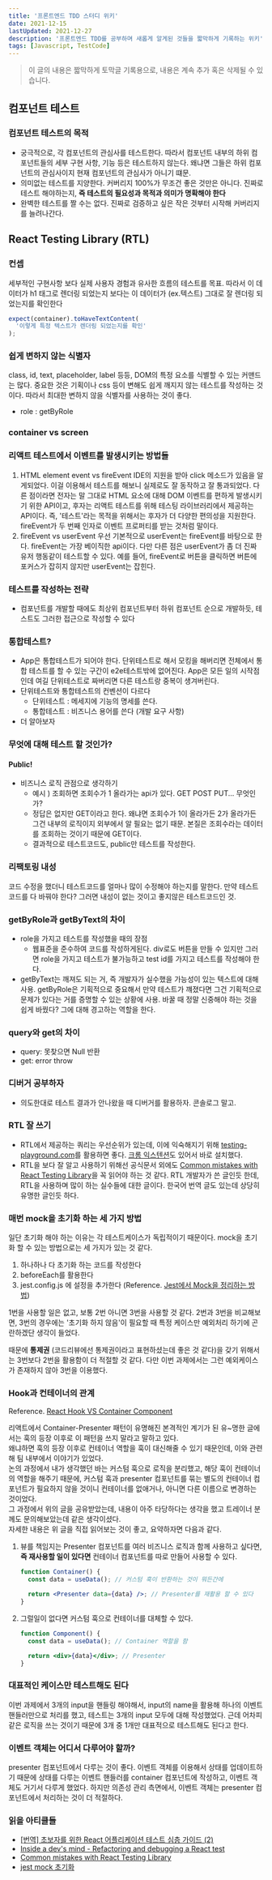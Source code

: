 ```yaml
---
title: '프론트엔드 TDD 스터디 위키'
date: 2021-12-15
lastUpdated: 2021-12-27
description: '프론트엔드 TDD를 공부하며 새롭게 알게된 것들을 짧막하게 기록하는 위키'
tags: [Javascript, TestCode]
---
```


> 이 글의 내용은 짧막하게 토막글 기록용으로, 내용은 계속 추가 혹은 삭제될 수 있습니다.

## 컴포넌트 테스트

### 컴포넌트 테스트의 목적

- 궁극적으로, 각 컴포넌트의 관심사를 테스트한다. 따라서 컴포넌트 내부의 하위 컴포넌트들의 세부 구현 사항, 기능 등은 테스트하지 않는다. 왜냐면 그들은 하위 컴포넌트의 관심사이지 현재 컴포넌트의 관심사가 아니기 떄문.
- 의미없는 테스트를 지양한다. 커버리지 100%가 무조건 좋은 것만은 아니다. 진짜로 테스트 해야하는지, **즉 테스트의 필요성과 목적과 의미가 명확해야 한다**
- 완벽한 테스트를 짤 수는 없다. 진짜로 검증하고 싶은 작은 것부터 시작해 커버리지를 늘려나간다.

## React Testing Library (RTL)

### 컨셉

세부적인 구현사항 보다 실제 사용자 경험과 유사한 흐름의 테스트를 목표. 따라서 이 데이터가 h1 태그로 렌더링 되었는지 보다는 이 데이터가 (ex.텍스트) 그대로 잘 렌더링 되었는지를 확인한다

```js
expect(container).toHaveTextContent(
  '이렇게 특정 텍스트가 렌더링 되었는지를 확인'
);
```

### 쉽게 변하지 않는 식별자

class, id, text, placeholder, label 등등, DOM의 특정 요소를 식별할 수 있는 커맨드는 많다. 중요한 것은 기획이나 css 등이 변해도 쉽게 깨지지 않는 테스트를 작성하는 것이다. 따라서 최대한 변하지 않을 식별자를 사용하는 것이 좋다.

- role : getByRole

### container vs screen

### 리액트 테스트에서 이벤트를 발생시키는 방법들

1. HTML element event vs fireEvent
   IDE의 지원을 받아 click 메소드가 있음을 알게되었다. 이걸 이용해서 테스트를 해보니 실제로도 잘 동작하고 잘 통과되었다. 다른 점이라면 전자는 말 그대로 HTML 요소에 대해 DOM 이벤트를 편하게 발생시키기 위한 API이고, 후자는 리액트 테스트를 위해 테스팅 라이브러리에서 제공하는 API이다. 즉, '테스트'라는 목적을 위해서는 후자가 더 다양한 편의성을 지원한다. fireEvent가 두 번째 인자로 이벤트 프로퍼티를 받는 것처럼 말이다.
2. fireEvent vs userEvent
   우선 기본적으로 userEvent는 fireEvent를 바탕으로 한다. fireEvent는 가장 베이직한 api이다. 다만 다른 점은 userEvent가 좀 더 진짜 유저 행동같이 테스트할 수 있다. 예를 들어, fireEvent로 버튼을 클릭하면 버튼에 포커스가 잡히지 않지만 userEvent는 잡힌다.

### 테스트를 작성하는 전략

- 컴포넌트를 개발할 때에도 최상위 컴포넌트부터 하위 컴포넌트 순으로 개발하듯, 테스트도 그러한 접근으로 작성할 수 있다

### 통합테스트?

- App은 통합테스트가 되어야 한다. 단위테스트로 해서 모킹을 해버리면 전체에서 통합 테스트를 할 수 있는 구간이 e2e테스트밖에 없어진다. App은 모든 일의 시작점인데 여길 단위테스트로 짜버리면 다른 테스트랑 중복이 생겨버린다.
- 단위테스트와 통합테스트의 컨벤션이 다르다
  - 단위테스트 : 메세지에 기능의 명세를 쓴다.
  - 통합테스트 : 비즈니스 용어를 쓴다 (개발 요구 사항)
- 더 알아보자

### 무엇에 대해 테스트 할 것인가?

#### Public!

- 비즈니스 로직 관점으로 생각하기
  - 예시 ) 조회하면 조회수가 1 올라가는 api가 있다. GET POST PUT... 무엇인가?
  - 정답은 없지만 GET이라고 한다. 왜냐면 조회수가 1이 올라가든 2가 올라가든 그건 내부의 로직이지 외부에서 알 필요는 없기 때문. 본질은 조회수라는 데이터를 조회하는 것이기 때문에 GET이다.
  - 결과적으로 테스트코드도, public만 테스트를 작성한다.

### 리팩토링 내성

코드 수정을 했더니 테스트코드를 얼마나 많이 수정해야 하는지를 말한다. 만약 테스트코드를 다 바꿔야 한다? 그러면 내성이 없는 것이고 좋지않은 테스트코드인 것.

### getByRole과 getByText의 차이

- role을 가지고 테스트를 작성했을 때의 장점
  - 웹표준을 준수하여 코드를 작성하게된다. div로도 버튼을 만들 수 있지만 그러면 role을 가지고 테스트가 불가능하고 test id를 가지고 테스트를 작성해야 한다.
- getByText는 깨져도 되는 거, 즉 개발자가 실수했을 가능성이 있는 텍스트에 대해 사용. getByRole은 기획적으로 중요해서 만약 테스트가 꺠졌다면 그건 기획적으로 문제가 있다는 거를 증명할 수 있는 상황에 사용. 바꿀 때 정말 신중해야 하는 것을 쉽게 바꿨다? 그에 대해 경고하는 역할을 한다.

### query와 get의 차이

- query: 못찾으면 Null 반환
- get: error throw

### 디버거 공부하자

- 의도한대로 테스트 결과가 안나왔을 때 디버거를 활용하자. 콘솔로그 말고.

### RTL 잘 쓰기

- RTL에서 제공하는 쿼리는 우선순위가 있는데, 이에 익숙해지기 위해 [testing-playground.com](www.testing-playground.com)를 활용하면 좋다. [크롬 익스텐션](https://chrome.google.com/webstore/detail/testing-playground/hejbmebodbijjdhflfknehhcgaklhano/related)도 있어서 바로 설치했다.
- RTL을 보다 잘 알고 사용하기 위해선 공식문서 외에도 [Common mistakes with React Testing Library](https://kentcdodds.com/blog/common-mistakes-with-react-testing-library)을 꼭 읽어야 하는 것 같다. RTL 개발자가 쓴 글인듯 한데, RTL을 사용하며 많이 하는 실수들에 대한 글이다. 한국어 번역 글도 있는데 상당히 유명한 글인듯 하다.

### 매번 mock을 초기화 하는 세 가지 방법

일단 초기화 해야 하는 이유는 각 테스트케이스가 독립적이기 때문이다. mock을 초기화 할 수 있는 방법으로는 세 가지가 있는 것 같다.

1. 하나하나 다 초기화 하는 코드를 작성한다
2. beforeEach를 활용한다
3. jest.config.js 에 설정을 추가한다 (Reference. [Jest에서 Mock을 정리하는 방법](https://haeguri.github.io/2020/12/21/clean-up-jest-mock/))

1번을 사용할 일은 없고, 보통 2번 아니면 3번을 사용할 것 같다. 2번과 3번을 비교해보면, 3번의 경우에는 '초기화 하지 않음'이 필요할 때 특정 케이스만 예외처리 하기에 곤란하겠단 생각이 들었다.

때문에 **통제권** (코드리뷰에선 통제권이라고 표현하셨는데 좋은 것 같다)을 갖기 위해서는 3번보다 2번을 활용함이 더 적절할 것 같다. 다만 이번 과제에서는 그런 예외케이스가 존재하지 않아 3번을 이용했다.

### Hook과 컨테이너의 관계

Reference. [React Hook VS Container Component](https://yujonglee.com/socwithhooks.html)

리액트에서 Container-Presenter 패턴이 유명해진 본격적인 계기가 된 유~명한 글에서는 훅의 등장 이후로 이 패턴을 쓰지 말라고 말하고 있다.  
왜냐하면 훅의 등장 이후로 컨테이너 역할을 훅이 대신해줄 수 있기 때문인데, 이와 관련해 팀 내부에서 이야기가 있었다.  
논의 과정에서 내가 생각했던 바는 커스텀 훅으로 로직을 분리했고, 해당 훅이 컨테이너의 역할을 해주기 때문에, 커스텀 훅과 presenter 컴포넌트를 묶는 별도의 컨테이너 컴포넌트가 필요하지 않을 것이니 컨테이너를 없애거나, 아니면 다른 이름으로 변경하는 것이었다.  
그 과정에서 위의 글을 공유받았는데, 내용이 아주 타당하다는 생각을 했고 트레이너 분께도 문의해보았는데 같은 생각이셨다.  
자세한 내용은 위 글을 직접 읽어보는 것이 좋고, 요약하자면 다음과 같다.

1. 뷰를 책임지는 Presenter 컴포넌트를 여러 비즈니스 로직과 함께 사용하고 싶다면, **즉 재사용할 일이 있다면** 컨테이너 컴포넌트를 따로 만들어 사용할 수 있다.

   ```jsx
   function Container() {
     const data = useData(); // 커스텀 훅이 반환하는 것이 뭐든간에

     return <Presenter data={data} />; // Presenter를 재활용 할 수 있다
   }
   ```

2. 그럴일이 없다면 커스텀 훅으로 컨테이너를 대체할 수 있다.

   ```jsx
   function Component() {
     const data = useData(); // Container 역할을 함

     return <div>{data}</div>; // Presenter
   }
   ```

### 대표적인 케이스만 테스트해도 된다

이번 과제에서 3개의 input을 핸들링 해야해서, input의 name을 활용해 하나의 이벤트 핸들러만으로 처리를 했고, 테스트는 3개의 input 모두에 대해 작성했었다.
근데 어차피 같은 로직을 쓰는 것이기 때문에 3개 중 1개만 대표적으로 테스트해도 된다고 한다.

### 이벤트 객체는 어디서 다루어야 할까?

presenter 컴포넌트에서 다루는 것이 좋다. 이벤트 객체를 이용해서 상태를 업데이트하기 때문에 상태를 다루는 이벤트 핸들러를 container 컴포넌트에 작성하고, 이벤트 객체도 거기서 다루게 했었다. 하지만 의존성 관리 측면에서, 이벤트 객체는 presenter 컴포넌트에서 처리하는 것이 더 적절하다.

### 읽을 아티클들

- [[번역] 초보자를 위한 React 어플리케이션 테스트 심층 가이드 (2)](https://blog.rhostem.com/posts/2020-10-15-beginners-guide-to-testing-react-2)
- [Inside a dev's mind - Refactoring and debugging a React test](https://jkettmann.com/refactoring-and-debugging-a-react-test)
- [Common mistakes with React Testing Library](https://kentcdodds.com/blog/common-mistakes-with-react-testing-library)
- [jest mock 초기화](https://haeguri.github.io/2020/12/21/clean-up-jest-mock/)
